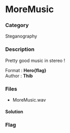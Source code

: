 # MoreMusic

### Category

Steganography

### Description

Pretty good music in stereo !

Format : **Hero{flag}**<br>
Author : **Thib**

### Files

- MoreMusic.wav

#### Solution

### Flag
